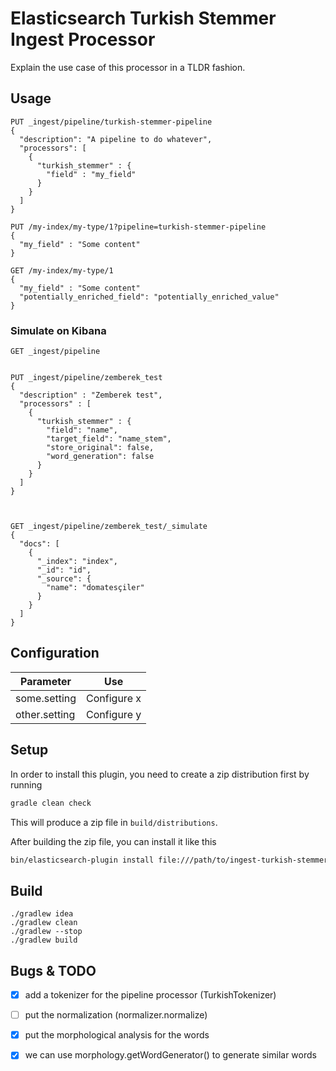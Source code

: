 # Elasticsearch Turkish Stemmer Ingest Processor

Explain the use case of this processor in a TLDR fashion.

## Usage


```
PUT _ingest/pipeline/turkish-stemmer-pipeline
{
  "description": "A pipeline to do whatever",
  "processors": [
    {
      "turkish_stemmer" : {
        "field" : "my_field"
      }
    }
  ]
}

PUT /my-index/my-type/1?pipeline=turkish-stemmer-pipeline
{
  "my_field" : "Some content"
}

GET /my-index/my-type/1
{
  "my_field" : "Some content"
  "potentially_enriched_field": "potentially_enriched_value"
}
```

### Simulate on Kibana

```
GET _ingest/pipeline


PUT _ingest/pipeline/zemberek_test
{
  "description" : "Zemberek test",
  "processors" : [
    {
      "turkish_stemmer" : {
        "field": "name",
        "target_field": "name_stem",
        "store_original": false,
        "word_generation": false
      }
    }
  ]
}



GET _ingest/pipeline/zemberek_test/_simulate
{
  "docs": [
    {
      "_index": "index",
      "_id": "id",
      "_source": {
        "name": "domatesçiler"
      }
    }
  ]
}
```

## Configuration

| Parameter | Use |
| --- | --- |
| some.setting   | Configure x |
| other.setting  | Configure y |

## Setup

In order to install this plugin, you need to create a zip distribution first by running

```bash
gradle clean check
```

This will produce a zip file in `build/distributions`.

After building the zip file, you can install it like this

```bash
bin/elasticsearch-plugin install file:///path/to/ingest-turkish-stemmer/build/distribution/ingest-turkish-stemmer-0.0.1-SNAPSHOT.zip
```

## Build

```
./gradlew idea
./gradlew clean
./gradlew --stop
./gradlew build
```

## Bugs & TODO

* [x] add a tokenizer for the pipeline processor (TurkishTokenizer)
* [ ] put the normalization (normalizer.normalize)
* [x] put the morphological analysis for the words
* [x] we can use morphology.getWordGenerator() to generate similar words


